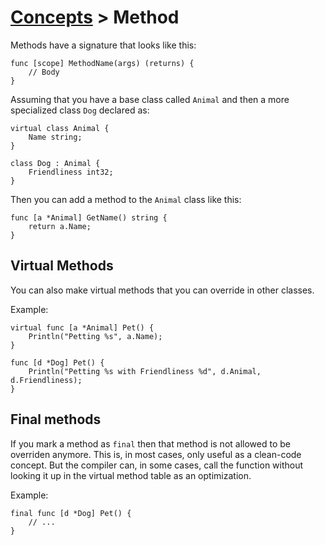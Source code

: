 # [Concepts](../concepts.md) > Method

Methods have a signature that looks like this:

```
func [scope] MethodName(args) (returns) {
	// Body
}
```

Assuming that you have a base class called `Animal` and then a more specialized class `Dog` declared as:

```
virtual class Animal {
	Name string;
}

class Dog : Animal {
	Friendliness int32;
}
```

Then you can add a method to the `Animal` class like this:

```
func [a *Animal] GetName() string {
	return a.Name;
}
```

## Virtual Methods

You can also make virtual methods that you can override in other classes.

Example:

```
virtual func [a *Animal] Pet() {
	Println("Petting %s", a.Name);
}

func [d *Dog] Pet() {
	Println("Petting %s with Friendliness %d", d.Animal, d.Friendliness);
}
```

## Final methods

If you mark a method as `final` then that method is not allowed to be overriden anymore. This is, in most cases, 
only useful as a clean-code concept. But the compiler can, in some cases, call the function without looking it up in the
virtual method table as an optimization. 

Example:

```
final func [d *Dog] Pet() {
	// ...
}
```
